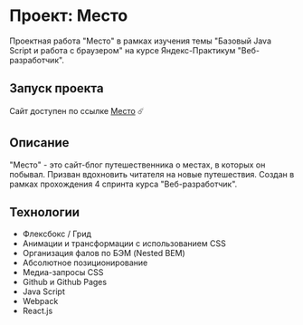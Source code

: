 # Проект: Место

Проектная работа "Место" в рамках изучения темы "Базовый Java Script и работа с браузером" на курсе Яндекс-Практикум "Веб-разработчик".

## Запуск проекта

Сайт доступен по ссылке [Место](https://ykuptsova.github.io/mesto-react/) ☄️

## Описание

"Место" - это сайт-блог путешественника о местах, в которых он побывал. Призван вдохновить читателя на новые путешествия. Создан в рамках прохождения 4 спринта курса "Веб-разработчик".

## Технологии

- Флексбокс / Грид
- Анимации и трансформации с использованием CSS
- Организация фалов по БЭМ (Nested BEM)
- Абсолютное позиционирование
- Медиа-запросы CSS
- Github и Github Pages
- Java Script
- Webpack
- React.js
